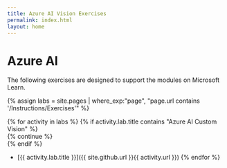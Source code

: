 ```yaml
---
title: Azure AI Vision Exercises
permalink: index.html
layout: home
---
```


# Azure AI 

The following exercises are designed to support the modules on Microsoft Learn.


{% assign labs = site.pages | where_exp:"page", "page.url contains '/Instructions/Exercises'" %}

{% for activity in labs  %}
  {% if activity.lab.title contains "Azure AI Custom Vision" %}  
    {% continue %}  
  {% endif %} 
  - [{{ activity.lab.title }}]({{ site.github.url }}{{ activity.url }})
{% endfor %}

